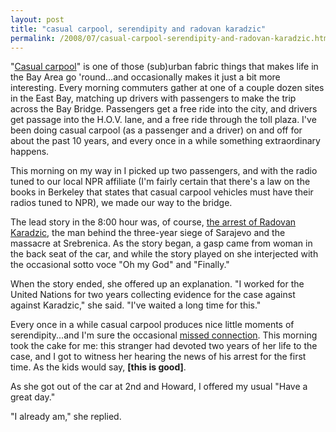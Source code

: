 ```yaml
---
layout: post
title: "casual carpool, serendipity and radovan karadzic"
permalink: /2008/07/casual-carpool-serendipity-and-radovan-karadzic.html
---
```


<p>"<a href="http://www.ridenow.org/carpool/">Casual carpool</a>" is one of those (sub)urban fabric things that makes life in the Bay Area go 'round...and occasionally makes it just a bit more interesting. Every morning commuters gather at one of a couple dozen sites in the East Bay, matching up drivers with passengers to make the trip across the Bay Bridge. Passengers get a free ride into the city, and drivers get passage into the H.O.V. lane, and a free ride through the toll plaza. I've been doing casual carpool (as a passenger and a driver) on and off for about the past 10 years, and every once in a while something extraordinary happens.</p>

<p>This morning on my way in I picked up two passengers, and with the radio tuned to our local NPR affiliate (I'm fairly certain that there's a law on the books in Berkeley that states that casual carpool vehicles must have their radios tuned to NPR), we made our way to the bridge.</p>

<p>The lead story in the 8:00 hour was, of course, <a href="http://www.npr.org/templates/story/story.php?storyId=92768042">the arrest of Radovan Karadzic</a>, the man behind the three-year siege of Sarajevo and the massacre at Srebrenica. As the story began, a gasp came from woman in the back seat of the car, and while the story played on she interjected with the occasional sotto voce "Oh my God" and "Finally."</p>

<p>When the story ended, she offered up an explanation. "I worked for the United Nations for two years collecting evidence for the case against against Karadzic," she said. "I've waited a long time for this."</p>

<p>Every once in a while casual carpool produces nice little moments of serendipity...and I'm sure the occasional <a href="http://sfbay.craigslist.org/mis/">missed connection</a>. This morning took the cake for me: this stranger had devoted two years of her life to the case, and I got to witness her hearing the news of his arrest for the first time. As the kids would say, <strong>[this is good]</strong>.</p>

<p>As she got out of the car at 2nd and Howard, I offered my usual "Have a great day." </p>

<p>"I already am," she replied.</p>



